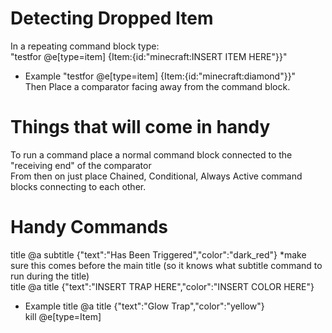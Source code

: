 # Detecting Dropped Item
In a repeating command block type:  
"testfor @e[type=item] {Item:{id:"minecraft:INSERT ITEM HERE"}}"  
* Example "testfor @e[type=item] {Item:{id:"minecraft:diamond"}}"  
Then Place a comparator facing away from the command block. 
# Things that will come in handy  
To run a command place a normal command block connected to the "receiving end" of the comparator  
From then on just place Chained, Conditional, Always Active command blocks connecting to each other.  
# Handy Commands  
title @a subtitle {"text":"Has Been Triggered","color":"dark_red"} *make sure this comes before the main title (so it knows what subtitle command to run during the title)  
title @a title {"text":"INSERT TRAP HERE","color":"INSERT COLOR HERE"}   
* Example title @a title {"text":"Glow Trap","color":"yellow"}   
kill @e[type=Item]  
